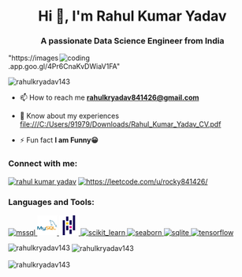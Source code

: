 <h1 align="center">Hi 👋, I'm Rahul Kumar Yadav</h1>
<h3 align="center">A passionate Data Science Engineer from India</h3>
<img align="right" alt="coding" width="400" src>"https://images.app.goo.gl/4Pr6CnaKvDWiaV1FA"

<p align="left"> <img src="https://komarev.com/ghpvc/?username=rahulkryadav143&label=Profile%20views&color=0e75b6&style=flat" alt="rahulkryadav143" /> </p>

- 📫 How to reach me **rahulkryadav841426@gmail.com**

- 📄 Know about my experiences [file:///C:/Users/91979/Downloads/Rahul_Kumar_Yadav_CV.pdf](file:///C:/Users/91979/Downloads/Rahul_Kumar_Yadav_CV.pdf)

- ⚡ Fun fact **I am Funny😀**

<h3 align="left">Connect with me:</h3>
<p align="left">
<a href="https://linkedin.com/in/rahul kumar yadav" target="blank"><img align="center" src="https://raw.githubusercontent.com/rahuldkjain/github-profile-readme-generator/master/src/images/icons/Social/linked-in-alt.svg" alt="rahul kumar yadav" height="30" width="40" /></a>
<a href="https://www.leetcode.com/https://leetcode.com/u/rocky841426/" target="blank"><img align="center" src="https://raw.githubusercontent.com/rahuldkjain/github-profile-readme-generator/master/src/images/icons/Social/leet-code.svg" alt="https://leetcode.com/u/rocky841426/" height="30" width="40" /></a>
</p>

<h3 align="left">Languages and Tools:</h3>
<p align="left"> <a href="https://www.microsoft.com/en-us/sql-server" target="_blank" rel="noreferrer"> <img src="https://www.svgrepo.com/show/303229/microsoft-sql-server-logo.svg" alt="mssql" width="40" height="40"/> </a> <a href="https://www.mysql.com/" target="_blank" rel="noreferrer"> <img src="https://raw.githubusercontent.com/devicons/devicon/master/icons/mysql/mysql-original-wordmark.svg" alt="mysql" width="40" height="40"/> </a> <a href="https://pandas.pydata.org/" target="_blank" rel="noreferrer"> <img src="https://raw.githubusercontent.com/devicons/devicon/2ae2a900d2f041da66e950e4d48052658d850630/icons/pandas/pandas-original.svg" alt="pandas" width="40" height="40"/> </a> <a href="https://scikit-learn.org/" target="_blank" rel="noreferrer"> <img src="https://upload.wikimedia.org/wikipedia/commons/0/05/Scikit_learn_logo_small.svg" alt="scikit_learn" width="40" height="40"/> </a> <a href="https://seaborn.pydata.org/" target="_blank" rel="noreferrer"> <img src="https://seaborn.pydata.org/_images/logo-mark-lightbg.svg" alt="seaborn" width="40" height="40"/> </a> <a href="https://www.sqlite.org/" target="_blank" rel="noreferrer"> <img src="https://www.vectorlogo.zone/logos/sqlite/sqlite-icon.svg" alt="sqlite" width="40" height="40"/> </a> <a href="https://www.tensorflow.org" target="_blank" rel="noreferrer"> <img src="https://www.vectorlogo.zone/logos/tensorflow/tensorflow-icon.svg" alt="tensorflow" width="40" height="40"/> </a> </p>

<p><img align="left" src="https://github-readme-stats.vercel.app/api/top-langs?username=rahulkryadav143&show_icons=true&locale=en&layout=compact" alt="rahulkryadav143" /></p>

<p>&nbsp;<img align="center" src="https://github-readme-stats.vercel.app/api?username=rahulkryadav143&show_icons=true&locale=en" alt="rahulkryadav143" /></p>

<p><img align="center" src="https://github-readme-streak-stats.herokuapp.com/?user=rahulkryadav143&" alt="rahulkryadav143" /></p>
